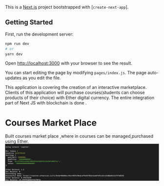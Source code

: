 This is a [Next.js](https://nextjs.org/) project bootstrapped with [`create-next-app`].

## Getting Started

First, run the development server:

```bash
npm run dev
# or
yarn dev
```

Open [http://localhost:3000](http://localhost:3000) with your browser to see the result.

You can start editing the page by modifying `pages/index.js`. The page auto-updates as you edit the file.

This application is covering the creation of an interactive marketplace. Clients of this application will purchase courses(students can choose products of their choice) with Ether digital currency.
The entire integration part of Next JS with blockchain is done .

# Courses Market Place
Built courses market place ,where in courses can be managed,purchased using Ether.
![Ethereum Courses Marketplace ](https://github.com/vinay10949/uniswap_demo/blob/main/Output.png?raw=true)
